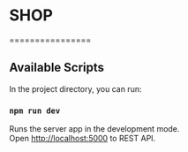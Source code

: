 # SHOP
================

## Available Scripts

In the project directory, you can run:

### `npm run dev`

Runs the server app in the development mode.\
Open [http://localhost:5000](http://localhost:5000) to REST API.
